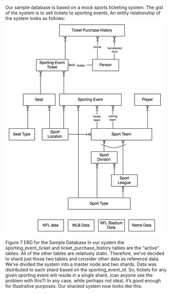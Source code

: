Our sample database is based on a mock sports ticketing system. The gist of the system is to sell tickets to sporting events. An entity relationship of the system looks as follows:
![alt tag](/images/sampledb.jpg)

Figure 7 ERD for the Sample Database
In our system the sporting_event_ticket and ticket_purchase_history tables are the “active” tables. All of the other tables are relatively static. Therefore, we’ve decided to shard just those two tables and consider other data as reference data. We’ve divided the system into a master node and two shards.  Data was distributed to each shard based on the sporting_event_id. So, tickets for any given sporting event will reside in a single shard, (can anyone see the problem with this?) In any case, while perhaps not ideal, it’s good enough for illustrative purposes. Our sharded system now looks like this:
